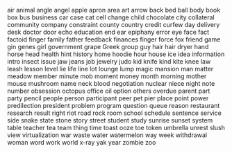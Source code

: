 air
animal
angle
angel
apple
apron
area
art
arrow
back
bed
ball
body
book
box
bus
business
car
case
cat
cell
change
child
chocolate
city
collateral
community
company
constraint
county
country
credit
curfew
day
delivery
desk
doctor
door
echo
education
end
ear
epiphany
error
eye
face
fact
factoid
finger
family
father
feedback
finances
finger
force
fox
friend
game
gin
genes
girl
government
grape
Greek
group
guy
hair
hair dryer
hand
horse
head
health
hint
history
home
hoodie
hour
house
ice
idea
information
intro
insect
issue
jaw
jeans
job
jewelry
judo
kid
knife
kind
kite
knee
law
leash
lesson
level
lie
life
line
lot
lounge
lump
magic
mansion
man
matter
meadow
member
minute
mob
moment
money
month
morning
mother
mouse
mushroom
name
neck
blood
negotiation
nuclear
niece
night
note
number
obsession
octopus
office
oil
option
others
overdue
parent
part
party
pencil
people
person
participant
peer
pet
pier
place
point
power
predilection
president
problem
program
question
queue
reason
restaurant
research
result
right
riot
road
rock
room
school
schedule
sentence
service
side
snake
state
stone
story
street
student
study
sunrise
sunset
system
table
teacher
tea
team
thing
time
toast
ooze
toe 
token
umbrella
unrest
slush
view
virtualization
war
waste
water
watermelon
way
week
withdrawal
woman
word
work
world
x-ray
yak
year
zombie
zoo
